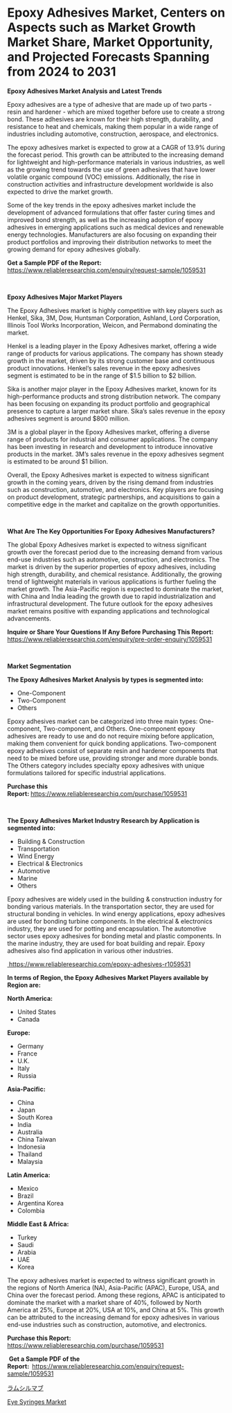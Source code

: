<p><h1>Epoxy Adhesives Market, Centers on Aspects such as Market Growth Market Share, Market Opportunity, and Projected Forecasts Spanning from 2024 to 2031</h1></p><p><strong>Epoxy Adhesives Market Analysis and Latest Trends</strong></p>
<p><p>Epoxy adhesives are a type of adhesive that are made up of two parts - resin and hardener - which are mixed together before use to create a strong bond. These adhesives are known for their high strength, durability, and resistance to heat and chemicals, making them popular in a wide range of industries including automotive, construction, aerospace, and electronics.</p><p>The epoxy adhesives market is expected to grow at a CAGR of 13.9% during the forecast period. This growth can be attributed to the increasing demand for lightweight and high-performance materials in various industries, as well as the growing trend towards the use of green adhesives that have lower volatile organic compound (VOC) emissions. Additionally, the rise in construction activities and infrastructure development worldwide is also expected to drive the market growth.</p><p>Some of the key trends in the epoxy adhesives market include the development of advanced formulations that offer faster curing times and improved bond strength, as well as the increasing adoption of epoxy adhesives in emerging applications such as medical devices and renewable energy technologies. Manufacturers are also focusing on expanding their product portfolios and improving their distribution networks to meet the growing demand for epoxy adhesives globally.</p></p>
<p><strong>Get a Sample PDF of the Report:&nbsp;</strong> <a href="https://www.reliableresearchiq.com/enquiry/request-sample/1059531">https://www.reliableresearchiq.com/enquiry/request-sample/1059531</a></p>
<p>&nbsp;</p>
<p><strong>Epoxy Adhesives Major Market Players</strong></p>
<p><p>The Epoxy Adhesives market is highly competitive with key players such as Henkel, Sika, 3M, Dow, Huntsman Corporation, Ashland, Lord Corporation, Illinois Tool Works Incorporation, Weicon, and Permabond dominating the market. </p><p>Henkel is a leading player in the Epoxy Adhesives market, offering a wide range of products for various applications. The company has shown steady growth in the market, driven by its strong customer base and continuous product innovations. Henkel’s sales revenue in the epoxy adhesives segment is estimated to be in the range of $1.5 billion to $2 billion.</p><p>Sika is another major player in the Epoxy Adhesives market, known for its high-performance products and strong distribution network. The company has been focusing on expanding its product portfolio and geographical presence to capture a larger market share. Sika’s sales revenue in the epoxy adhesives segment is around $800 million.</p><p>3M is a global player in the Epoxy Adhesives market, offering a diverse range of products for industrial and consumer applications. The company has been investing in research and development to introduce innovative products in the market. 3M’s sales revenue in the epoxy adhesives segment is estimated to be around $1 billion.</p><p>Overall, the Epoxy Adhesives market is expected to witness significant growth in the coming years, driven by the rising demand from industries such as construction, automotive, and electronics. Key players are focusing on product development, strategic partnerships, and acquisitions to gain a competitive edge in the market and capitalize on the growth opportunities.</p></p>
<p>&nbsp;</p>
<p><strong>What Are The Key Opportunities For Epoxy Adhesives Manufacturers?</strong></p>
<p><p>The global Epoxy Adhesives market is expected to witness significant growth over the forecast period due to the increasing demand from various end-use industries such as automotive, construction, and electronics. The market is driven by the superior properties of epoxy adhesives, including high strength, durability, and chemical resistance. Additionally, the growing trend of lightweight materials in various applications is further fueling the market growth. The Asia-Pacific region is expected to dominate the market, with China and India leading the growth due to rapid industrialization and infrastructural development. The future outlook for the epoxy adhesives market remains positive with expanding applications and technological advancements.</p></p>
<p><strong>Inquire or Share Your Questions If Any Before Purchasing This Report:</strong> <a href="https://www.reliableresearchiq.com/enquiry/pre-order-enquiry/1059531">https://www.reliableresearchiq.com/enquiry/pre-order-enquiry/1059531</a></p>
<p>&nbsp;</p>
<p><strong>Market Segmentation</strong></p>
<p><strong>The Epoxy Adhesives Market Analysis by types is segmented into:</strong></p>
<p><ul><li>One-Component</li><li>Two-Component</li><li>Others</li></ul></p>
<p><p>Epoxy adhesives market can be categorized into three main types: One-component, Two-component, and Others. One-component epoxy adhesives are ready to use and do not require mixing before application, making them convenient for quick bonding applications. Two-component epoxy adhesives consist of separate resin and hardener components that need to be mixed before use, providing stronger and more durable bonds. The Others category includes specialty epoxy adhesives with unique formulations tailored for specific industrial applications.</p></p>
<p><strong>Purchase this Report:&nbsp;</strong><a href="https://www.reliableresearchiq.com/purchase/1059531">https://www.reliableresearchiq.com/purchase/1059531</a></p>
<p>&nbsp;</p>
<p><strong>The Epoxy Adhesives Market Industry Research by Application is segmented into:</strong></p>
<p><ul><li>Building & Construction</li><li>Transportation</li><li>Wind Energy</li><li>Electrical & Electronics</li><li>Automotive</li><li>Marine</li><li>Others</li></ul></p>
<p><p>Epoxy adhesives are widely used in the building & construction industry for bonding various materials. In the transportation sector, they are used for structural bonding in vehicles. In wind energy applications, epoxy adhesives are used for bonding turbine components. In the electrical & electronics industry, they are used for potting and encapsulation. The automotive sector uses epoxy adhesives for bonding metal and plastic components. In the marine industry, they are used for boat building and repair. Epoxy adhesives also find application in various other industries.</p></p>
<p><a href="https://www.reliableresearchiq.com/epoxy-adhesives-r1059531">&nbsp;https://www.reliableresearchiq.com/epoxy-adhesives-r1059531</a></p>
<p><strong>In terms of Region, the Epoxy Adhesives Market Players available by Region are:</strong></p>
<p>
    <p> <strong> North America: </strong>
        <ul>
            <li>United States</li>
            <li>Canada</li>
        </ul>
        </p> 
    <p> <strong> Europe: </strong>
        <ul>
            <li>Germany</li>
            <li>France</li>
            <li>U.K.</li>
            <li>Italy</li>
            <li>Russia</li>
        </ul>
        </p> 
    <p> <strong> Asia-Pacific: </strong>
        <ul>
            <li>China</li>
            <li>Japan</li>
            <li>South Korea</li>
            <li>India</li>
            <li>Australia</li>
            <li>China Taiwan</li>
            <li>Indonesia</li>
            <li>Thailand</li>
            <li>Malaysia</li>
        </ul>
        </p> 
    <p> <strong> Latin America: </strong>
        <ul>
            <li>Mexico</li>
            <li>Brazil</li>
            <li>Argentina Korea</li>
            <li>Colombia</li>
        </ul>
        </p> 
    <p> <strong> Middle East & Africa: </strong>
        <ul>
            <li>Turkey</li>
            <li>Saudi</li>
            <li>Arabia</li>
            <li>UAE</li>
            <li>Korea</li>
        </ul>
    </p>
    </p>
<p><p>The epoxy adhesives market is expected to witness significant growth in the regions of North America (NA), Asia-Pacific (APAC), Europe, USA, and China over the forecast period. Among these regions, APAC is anticipated to dominate the market with a market share of 40%, followed by North America at 25%, Europe at 20%, USA at 10%, and China at 5%. This growth can be attributed to the increasing demand for epoxy adhesives in various end-use industries such as construction, automotive, and electronics.</p></p>
<p><strong>Purchase this Report: </strong><a href="https://www.reliableresearchiq.com/purchase/1059531">https://www.reliableresearchiq.com/purchase/1059531</a></p>
<p>&nbsp;<strong>Get a Sample PDF of the Report:&nbsp;&nbsp;</strong><a href="https://www.reliableresearchiq.com/enquiry/request-sample/1059531">https://www.reliableresearchiq.com/enquiry/request-sample/1059531</a></p>
<p><strong></strong></p>
<p><p><a href="https://github.com/dandier2003/Market-Research-Report-List-2/blob/main/84391473184.md">ラムシルマブ</a></p><p><a href="https://github.com/ChiragRp1/Market-Research-Report-List-5/blob/main/eye-syringes-market.md">Eye Syringes Market</a></p></p>